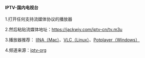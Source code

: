 #### IPTV-国内电视台

1.打开任何支持流媒体协议的播放器

2.然后粘贴流媒体地址：https://jackwiy.com/iptv-cn/tv.m3u

3.播放器推荐：
[IINA（Mac）](https://iina.io/)、[VLC（Linux）](https://vlc.onl/)、[Potplayer（Windows）](https://potplayer.daum.net/)

4.频道来源：[iptv-org](https://github.com/iptv-org/iptv)


